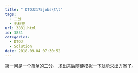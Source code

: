 ```yaml
---
title: " DTOJ2175jobs\t\t"
tags:
  - 二分
  - 无标签
url: 3831.html
id: 3831
categories:
  - DTOJ
  - Solution
date: 2018-09-04 07:30:52
---
```


第一问是一个简单的二分。 求出来后随便模拟一下就能求出方案了。